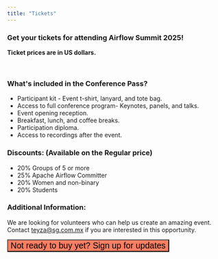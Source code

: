 ```yaml
---
title: "Tickets"
---
```


### Get your tickets for attending Airflow Summit 2025!


<script src="https://js.tito.io/v2/with/ga4,hits" async></script>
<tito-widget event="airflowsummit/2025"></tito-widget>

****Ticket prices are in US dollars.****

<br>

### What's included in the Conference Pass?

- Participant kit - Event t-shirt, lanyard, and tote bag.
- Access to full conference program- Keynotes, panels, and talks. 
- Event opening reception.
- Breakfast, lunch, and coffee breaks.
- Participation diploma. 
- Access to recordings after the event. 

### Discounts: (Available on the Regular price)

- 20% Groups of 5 or more
- 25% Apache Airflow Committer
- 20% Women and non-binary
- 20% Students

### Additional Information:

We are looking for volunteers who can help us create an amazing event. Contact teyza@sg.com.mx if you are interested in this opportunity. 


<div class="text-center">
<button data-tf-popup="PrHqp115" data-tf-opacity="100" data-tf-size="100" data-tf-iframe-props="title=Airflow Summit 2025 - Interested" data-tf-transitive-search-params data-tf-medium="snippet" data-tf-hidden="utm_source=,utm_medium=,utm_campaign=" class="btn text-white my-3 btn-rounded" style="font-size: 1.4em; background-color:#fd7e62;">Not ready to buy yet? Sign up for updates</button><script src="//embed.typeform.com/next/embed.js"></script>
</div>


         
